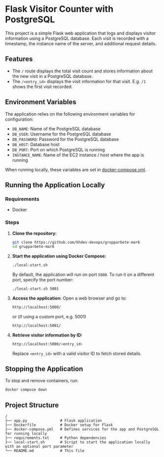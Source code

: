 # Flask Visitor Counter with PostgreSQL

This project is a simple Flask web application that logs and displays visitor information using a PostgreSQL database. Each visit is recorded with a timestamp, the instance name of the server, and additional request details.

## Features
- The `/` route displays the total visit count and stores information about the new visit in a PostgreSQL database.
- The `/<entry_id>` displays the visit information for that visit. E.g. `/1` shows the first visit recorded.

## Environment Variables
The application relies on the following environment variables for configuration:

- `DB_NAME`: Name of the PostgreSQL database
- `DB_USER`: Username for the PostgreSQL database
- `DB_PASSWORD`: Password for the PostgreSQL database
- `DB_HOST`: Database host
- `DB_PORT`: Port on which PostgreSQL is running
- `INSTANCE_NAME`: Name of the EC2 instance / host where the app is running

When running locally, these variables are set in [docker-compose.yml](./docker-compose.yml).

## Running the Application Locally

### Requirements
- Docker

### Steps

1. **Clone the repository:**
   ```sh
   git clone https://github.com/khdev-devops/grupparbete-mar6
   cd grupparbete-mar6
   ```

2. **Start the application using Docker Compose:**
   ```sh
   ./local-start.sh
   ```
   By default, the application will run on port `5000`. To run it on a different port, specify the port number:
   ```sh
   ./local-start.sh 5001
   ```

3. **Access the application:**
   Open a web browser and go to:
   ```sh
   http://localhost:5000/
   ```
   or (if using a custom port, e.g. 5001)
   ```sh
   http://localhost:5001/
   ```

4. **Retrieve visitor information by ID:**
   ```sh
   http://localhost:5000/<entry_id>
   ```
   Replace `<entry_id>` with a valid visitor ID to fetch stored details.

## Stopping the Application
To stop and remove containers, run:
   ```sh
   docker compose down
   ```

## Project Structure
```
/
├── app.py               # Flask application
├── Dockerfile           # Docker setup for Flask
├── docker-compose.yml   # Defines services for the app and PostgreSQL for running locally
├── requirements.txt     # Python dependencies
├── local-start.sh       # Script to start the application locally with an optional port parameter
└── README.md            # This file
```
